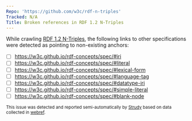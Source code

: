 ```yaml
---
Repo: 'https://github.com/w3c/rdf-n-triples'
Tracked: N/A
Title: Broken references in RDF 1.2 N-Triples
---
```


While crawling [RDF 1.2 N-Triples](https://w3c.github.io/rdf-n-triples/spec/), the following links to other specifications were detected as pointing to non-existing anchors:
* [ ] https://w3c.github.io/rdf-concepts/spec/#iri
* [ ] https://w3c.github.io/rdf-concepts/spec/#literal
* [ ] https://w3c.github.io/rdf-concepts/spec/#lexical-form
* [ ] https://w3c.github.io/rdf-concepts/spec/#language-tag
* [ ] https://w3c.github.io/rdf-concepts/spec/#datatype-iri
* [ ] https://w3c.github.io/rdf-concepts/spec/#simple-literal
* [ ] https://w3c.github.io/rdf-concepts/spec/#blank-node

<sub>This issue was detected and reported semi-automatically by [Strudy](https://github.com/w3c/strudy/) based on data collected in [webref](https://github.com/w3c/webref/).</sub>
